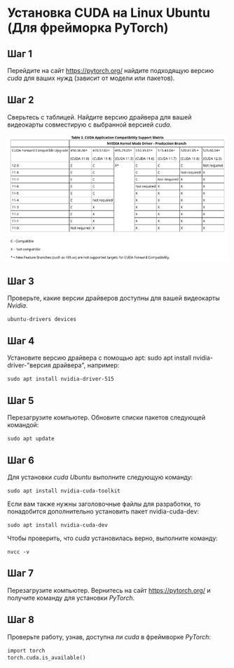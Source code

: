 # Установка CUDA на Linux Ubuntu (Для фрейморка PyTorch)
## Шаг 1
Перейдите на сайт <https://pytorch.org/> найдите подходящую версию *cuda* для ваших нужд (зависит от модели или пакетов). 
## Шаг 2 
Сверьтесь с таблицей. Найдите версию драйвера для вашей видеокарты совместирую с выбранной версией *cuda*.

![Screenshot](cuda_compatible.png)

## Шаг 3
Проверьте, какие версии драйверов доступны для вашей видеокарты *Nvidia*.

    ubuntu-drivers devices
    
## Шаг 4
Установите версию драйвера с помощью apt: sudo apt install nvidia-driver-"версия драйвера", например:

    sudo apt install nvidia-driver-515
    
## Шаг 5
Перезагрузите компьютер. Обновите списки пакетов следующей командой:

    sudo apt update
    
## Шаг 6
Для установки *cuda Ubuntu* выполните следующую команду:

    sudo apt install nvidia-cuda-toolkit

Если вам также нужны заголовочные файлы для разработки, то понадобится дополнительно установить пакет nvidia-cuda-dev:

    sudo apt install nvidia-cuda-dev
    
Чтобы проверить, что *cuda* установилась верно, выполните команду:

    nvcc -v
    
## Шаг 7
Перезагрузите компьютер. Вернитесь на сайт <https://pytorch.org/> и получите команду для установки *PyTorch*.
## Шаг 8 
Проверьте работу, узнав, доступна ли *cuda* в фреймворке *PyTorch*:

    import torch
    torch.cuda.is_available()
